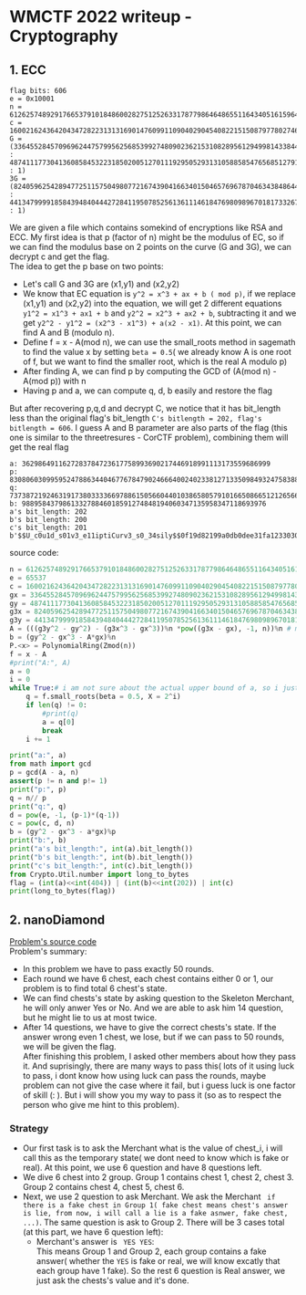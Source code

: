 # WMCTF 2022 writeup - Cryptography
## 1. ECC
```
flag bits: 606
e = 0x10001
n = 61262574892917665379101848600282751252633178779864648655116434051615964747592676204833262666589440081296571836666022795166255640192795587508845265816642144669301520989571990670507103278098950563219296310830719975959589061794360407053224254135937766317251283933110936269282950512402428088733821277056712795259
c = 16002162436420434728223131316901476099110904029045408221515087977802746863468505266500673611412375885221860212238712311981079623398373906773247773552766200431323537510699147642358473715224124662007742017000810447999989426207919068340364725395075614636875116086496704959130761547095168937180751237132642548997
G = (3364552845709696244757995625685399274809023621531082895612949981433844727622567352338990765970534554565693355095508508160162961299445890209860508127449468 : 4874111773041360858453223185020051270111929505293131058858547656851279111764112235653823943997681930204977283843433850957234770591933663960666437259499093 : 1)
3G = (8240596254289477251157504980772167439041663401504657696787046343848644902166655624353107697436635678388969190302189718026343959470011854412337179727187240 : 4413479999185843948404442728411950785256136111461847698098967018173326770728464491960875264034301169184074110521039566669441716138955932362724194843596479 : 1)
```
We are given a file which contains somekind of encryptions like RSA and ECC.
My first idea is that p (factor of n) might be the modulus of EC, so if we can find the modulus base on 2 points on the curve (G and 3G), we can decrypt c and get the flag.  
The idea to get the p base on two points:
-   Let's call G and 3G are (x1,y1) and (x2,y2)
-   We know that EC equation is ``` y^2 = x^3 + ax + b ( mod p) ```, if we replace (x1,y1) and (x2,y2) into the equation, we will get 2 different equations ``` y1^2 = x1^3 + ax1 + b ``` and ``` y2^2 = x2^3 + ax2 + b ```, subtracting it and we get 
``` y2^2 - y1^2 = (x2^3 - x1^3) + a(x2 - x1) ```. At this point, we can find A and B (modulo n).
-   Define f = x - A(mod n), we can use the small_roots method in sagemath to find the value x by setting ``` beta = 0.5 ```( we already know A is one root of f, but we want to find the smaller root, which is the real A modulo p)
-   After finding A, we can find p by computing the GCD of (A(mod n) - A(mod p)) with n
-   Having p and a, we can compute q, d, b easily and restore the flag

But after recovering p,q,d and decrypt C, we notice that it has bit_length less than the original flag's bit_length ``` C's bitlength = 202, flag's bitlength = 606 ```. I guess A and B parameter are also parts of the flag (this one is similar to the threetresures - CorCTF problem), combining them will get the real flag
```
a: 3629864911627283784723617758993690217446918991113173559686999
p: 8308060309959524788634404677678479024666400240233812713350984932475838872076486898595574202532027412806488106365658717017155800093596205985127436125626827
q: 7373872192463191738033336697886150566044010386580579101665086651212656675570461681793837375772679015765588192207913025640568056955479671819537473774809617
b: 988958437986133278846018591274848194060347135958347118693976
a's bit_length: 202
b's bit_length: 200
c's bit_length: 201
b'$$U_c0u1d_s01v3_e11iptiCurv3_s0_34sily$$0f19d82199a0db0dee31fa12330307ea90aa'
```
source code:
```python 
n = 61262574892917665379101848600282751252633178779864648655116434051615964747592676204833262666589440081296571836666022795166255640192795587508845265816642144669301520989571990670507103278098950563219296310830719975959589061794360407053224254135937766317251283933110936269282950512402428088733821277056712795259
e = 65537
c = 16002162436420434728223131316901476099110904029045408221515087977802746863468505266500673611412375885221860212238712311981079623398373906773247773552766200431323537510699147642358473715224124662007742017000810447999989426207919068340364725395075614636875116086496704959130761547095168937180751237132642548997
gx = 3364552845709696244757995625685399274809023621531082895612949981433844727622567352338990765970534554565693355095508508160162961299445890209860508127449468
gy = 4874111773041360858453223185020051270111929505293131058858547656851279111764112235653823943997681930204977283843433850957234770591933663960666437259499093
g3x = 8240596254289477251157504980772167439041663401504657696787046343848644902166655624353107697436635678388969190302189718026343959470011854412337179727187240
g3y = 4413479999185843948404442728411950785256136111461847698098967018173326770728464491960875264034301169184074110521039566669441716138955932362724194843596479
A = (((g3y^2 - gy^2) - (g3x^3 - gx^3))%n *pow((g3x - gx), -1, n))%n # modulo n
b = (gy^2 - gx^3 - A*gx)%n
P.<x> = PolynomialRing(Zmod(n))
f = x - A
#print("A:", A)
a = 0
i = 0
while True:# i am not sure about the actual upper bound of a, so i just bruteforce it
    q = f.small_roots(beta = 0.5, X = 2^i)
    if len(q) != 0:
        #print(q)
        a = q[0]
        break
    i += 1

print("a:", a)
from math import gcd 
p = gcd(A - a, n)
assert(p != n and p!= 1)
print("p:", p)
q = n// p 
print("q:", q)
d = pow(e, -1, (p-1)*(q-1))
c = pow(c, d, n)
b = (gy^2 - gx^3 - a*gx)%p 
print("b:", b)
print("a's bit_length:", int(a).bit_length())
print("b's bit_length:", int(b).bit_length())
print("c's bit_length:", int(c).bit_length())
from Crypto.Util.number import long_to_bytes
flag = (int(a)<<int(404)) | (int(b)<<int(202)) | int(c) 
print(long_to_bytes(flag))
```
## 2. nanoDiamond
[Problem's source code](https://github.com/sinkthemall/Cryptography_Writeup/tree/main/wmctf_writeup2022/problem/nanoDiamond)  
Problem's summary:
-   In this problem we have to pass exactly 50 rounds.
-   Each round we have 6 chest, each chest contains either 0 or 1, our problem is to find total 6 chest's state.
-   We can find chests's state by asking question to the Skeleton Merchant, he will only anwer Yes or No. And we are able to ask him 14 question, but he might lie to us at most twice.
-   After 14 questions, we have to give the correct chests's state. If the answer wrong even 1 chest, we lose, but if we can pass to 50 rounds, we will be given the flag.  
After finishing this problem, I asked other members about how they pass it. And suprisingly, there are many ways to pass this( lots of it using luck to pass, i dont know how using luck can pass the rounds, maybe problem can not give the case where it fail, but i guess luck is one factor of skill (: ). But i will show you my way to pass it (so as to respect the person who give me hint to this problem).

### Strategy
-   Our first task is to ask the Merchant what is the value of chest_i, i will call this as the temporary state( we dont need to know which is fake or real). At this point, we use 6 question and have 8 questions left.
-   We dive 6 chest into 2 group. Group 1 contains chest 1, chest 2, chest 3. Group 2 contains chest 4, chest 5, chest 6.
-   Next, we use 2 question to ask Merchant. We ask the Merchant ``` if there is a fake chest in Group 1( fake chest means chest's answer is lie, from now, i will call a lie is a fake asnwer, fake chest, ...)```. The same question is ask to Group 2. There will be 3 cases total (at this part, we have 6 question left):
    -   Merchant's answer is ``` YES YES```:  
        This means Group 1 and Group 2, each group contains a fake answer( whether the ``` YES ``` is fake or real, we will know excatly that each group have 1 fake). So the rest 6 question is Real answer, we just ask the chests's value and it's done.

